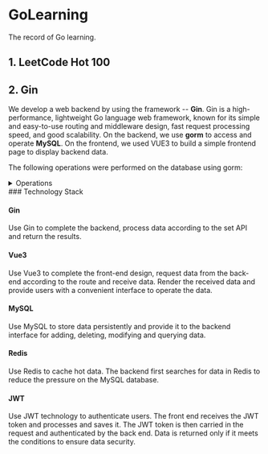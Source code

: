 # GoLearning
The record of Go learning.

## 1. LeetCode Hot 100

## 2. Gin

We develop a web backend by using the framework -- **Gin**. Gin is a high-performance, lightweight Go language web framework, known for its simple and easy-to-use routing and middleware design, fast request processing speed, and good scalability. On the backend, we use **gorm** to access and operate **MySQL**.
On the frontend, we used VUE3 to build a simple frontend page to display backend data.

The following operations were performed on the database using gorm:

<details><summary>Operations</summary>
<table>
    <thead>
        <tr>
            <th>API</th>
            <th>Database Operation</th>
        </tr>
    </thead>
    <tbody>
        <tr>
            <td>Login</td>
            <td>Select</td>
        </tr>
        <tr>
            <td>GetAllBlogsById</td>
            <td>Select</td>
        </tr>
        <tr>
            <td>addBlog</td>
            <td>Insert</td>
        </tr>
        <tr>
            <td>deleteBlog</td>
            <td>Delete</td>
        </tr>
    </tbody>
</table>
</details>
### Technology Stack

#### Gin

Use Gin to complete the backend, process data according to the set API and return the results.

#### Vue3

Use Vue3 to complete the front-end design, request data from the back-end according to the route and receive data. Render the received data and provide users with a convenient interface to operate the data.

#### MySQL

Use MySQL to store data persistently and provide it to the backend interface for adding, deleting, modifying and querying data.

#### Redis

Use Redis to cache hot data. The backend first searches for data in Redis to reduce the pressure on the MySQL database.

#### JWT

Use JWT technology to authenticate users. The front end receives the JWT token and processes and saves it. The JWT token is then carried in the request and authenticated by the back end. Data is returned only if it meets the conditions to ensure data security.


